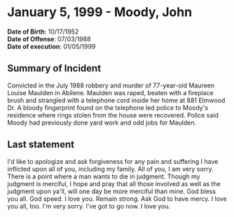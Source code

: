 # January 5, 1999 - Moody, John

**Date of Birth**: 10/17/1952<br/>
**Date of Offense**: 07/03/1988<br/>
**Date of execution**: 01/05/1999<br/>

## Summary of Incident
Convicted in the July 1988 robbery and murder of 77-year-old Maureen Louise Maulden in Abilene. Maulden was raped, beaten with a fireplace brush and strangled with a telephone cord inside her home at 881 Elmwood Dr. A bloody fingerprint found on the telephone led police to Moody's residence where rings stolen from the house were recovered. Police said Moody had previously done yard work and odd jobs for Maulden.

## Last statement
I'd like to apologize and ask forgiveness for any pain and suffering I have inflicted upon all of you, including my family. All of you, I am very sorry. There is a point where a man wants to die in judgment. Though my judgment is merciful, I hope and pray that all those involved as well as the judgment upon ya'll, will one day be more merciful than mine. God bless you all. God speed. I love you. Remain strong. Ask God to have mercy. I love you all, too. I'm very sorry. I've got to go now. I love you.